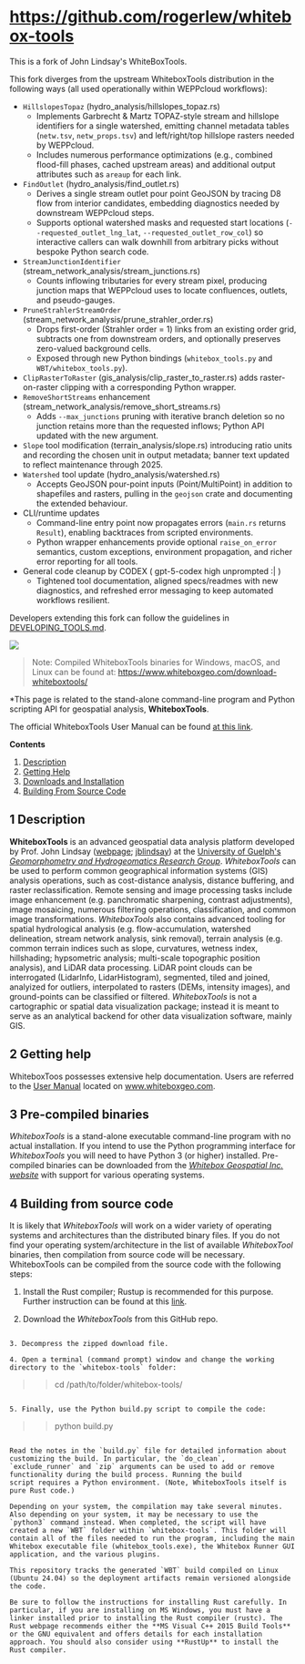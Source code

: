 # https://github.com/rogerlew/whitebox-tools

This is a fork of John Lindsay's WhiteBoxTools. 

This fork diverges from the upstream WhiteboxTools distribution in the following ways (all used operationally within WEPPcloud workflows):

- `HillslopesTopaz` (hydro_analysis/hillslopes_topaz.rs)
  - Implements Garbrecht & Martz TOPAZ-style stream and hillslope identifiers for a single watershed, emitting channel metadata tables (`netw.tsv`, `netw_props.tsv`) and left/right/top hillslope rasters needed by WEPPcloud.
  - Includes numerous performance optimizations (e.g., combined flood-fill phases, cached upstream areas) and additional output attributes such as `areaup` for each link.
- `FindOutlet` (hydro_analysis/find_outlet.rs)
  - Derives a single stream outlet pour point GeoJSON by tracing D8 flow from interior candidates, embedding diagnostics needed by downstream WEPPcloud steps.
  - Supports optional watershed masks and requested start locations (`--requested_outlet_lng_lat`, `--requested_outlet_row_col`) so interactive callers can walk downhill from arbitrary picks without bespoke Python search code.
- `StreamJunctionIdentifier` (stream_network_analysis/stream_junctions.rs)
  - Counts inflowing tributaries for every stream pixel, producing junction maps that WEPPcloud uses to locate confluences, outlets, and pseudo-gauges.
- `PruneStrahlerStreamOrder` (stream_network_analysis/prune_strahler_order.rs)
  - Drops first-order (Strahler order = 1) links from an existing order grid, subtracts one from downstream orders, and optionally preserves zero-valued background cells.
  - Exposed through new Python bindings (`whitebox_tools.py` and `WBT/whitebox_tools.py`).
- `ClipRasterToRaster` (gis_analysis/clip_raster_to_raster.rs) adds raster-on-raster clipping with a corresponding Python wrapper.
- `RemoveShortStreams` enhancement (stream_network_analysis/remove_short_streams.rs)
  - Adds `--max_junctions` pruning with iterative branch deletion so no junction retains more than the requested inflows; Python API updated with the new argument.
- `Slope` tool modification (terrain_analysis/slope.rs) introducing ratio units and recording the chosen unit in output metadata; banner text updated to reflect maintenance through 2025.
- `Watershed` tool update (hydro_analysis/watershed.rs)
  - Accepts GeoJSON pour-point inputs (Point/MultiPoint) in addition to shapefiles and rasters, pulling in the `geojson` crate and documenting the extended behaviour.
- CLI/runtime updates
  - Command-line entry point now propagates errors (`main.rs` returns `Result`), enabling backtraces from scripted environments.
  - Python wrapper enhancements provide optional `raise_on_error` semantics, custom exceptions, environment propagation, and richer error reporting for all tools.
- General code cleanup by CODEX ( gpt-5-codex high unprompted :| )
  - Tightened tool documentation, aligned specs/readmes with new diagnostics, and refreshed error messaging to keep automated workflows resilient.


Developers extending this fork can follow the guidelines in [DEVELOPING_TOOLS.md](DEVELOPING_TOOLS.md).



![](./img/WhiteboxToolsLogoBlue.png)


> Note: Compiled WhiteboxTools binaries for Windows, macOS, and Linux can be found at: https://www.whiteboxgeo.com/download-whiteboxtools/

*This page is related to the stand-alone command-line program and Python scripting API for geospatial analysis, **WhiteboxTools**.

The official WhiteboxTools User Manual can be found [at this link](https://whiteboxgeo.com/manual/wbt_book/preface.html).

**Contents**

1. [Description](#1-description)
2. [Getting Help](#2-getting-help)
3. [Downloads and Installation](#3-pre-compiled-binaries)
4. [Building From Source Code](#4-building-from-source-code)

## 1 Description

**WhiteboxTools** is an advanced geospatial data analysis platform developed by Prof. John Lindsay ([webpage](http://www.uoguelph.ca/~hydrogeo/index.html); [jblindsay](https://github.com/jblindsay)) at the [University of Guelph's](http://www.uoguelph.ca) [*Geomorphometry and Hydrogeomatics Research Group*](http://www.uoguelph.ca/~hydrogeo/index.html). *WhiteboxTools* can be used to perform common geographical information systems (GIS) analysis operations, such as cost-distance analysis, distance buffering, and raster reclassification. Remote sensing and image processing tasks include image enhancement (e.g. panchromatic sharpening, contrast adjustments), image mosaicing, numerous filtering operations, classification, and common image transformations. *WhiteboxTools* also contains advanced tooling for spatial hydrological analysis (e.g. flow-accumulation, watershed delineation, stream network analysis, sink removal), terrain analysis (e.g. common terrain indices such as slope, curvatures, wetness index, hillshading; hypsometric analysis; multi-scale topographic position analysis), and LiDAR data processing. LiDAR point clouds can be interrogated (LidarInfo, LidarHistogram), segmented, tiled and joined, analyized for outliers, interpolated to rasters (DEMs, intensity images), and ground-points can be classified or filtered. *WhiteboxTools* is not a cartographic or spatial data visualization package; instead it is meant to serve as an analytical backend for other data visualization software, mainly GIS.

## 2 Getting help

WhiteboxToos possesses extensive help documentation. Users are referred to the [User Manual](https://www.whiteboxgeo.com/manual/wbt_book/) located on www.whiteboxgeo.com.

## 3 Pre-compiled binaries

*WhiteboxTools* is a stand-alone executable command-line program with no actual installation. If you intend to use the Python programming interface for *WhiteboxTools* you will need to have Python 3 (or higher) installed. Pre-compiled binaries can be downloaded from the [*Whitebox Geospatial Inc. website*](https://www.whiteboxgeo.com/download-whiteboxtools/) with support for various operating systems.

## 4 Building from source code

It is likely that *WhiteboxTools* will work on a wider variety of operating systems and architectures than the distributed binary files. If you do not find your operating system/architecture in the list of available *WhiteboxTool* binaries, then compilation from source code will be necessary. WhiteboxTools can be compiled from the source code with the following steps:

1. Install the Rust compiler; Rustup is recommended for this purpose. Further instruction can be found at this [link](https://www.rust-lang.org/en-US/install.html).

2. Download the *WhiteboxTools* from this GitHub repo.
```

3. Decompress the zipped download file.

4. Open a terminal (command prompt) window and change the working directory to the `whitebox-tools` folder:

```
>> cd /path/to/folder/whitebox-tools/
```

5. Finally, use the Python build.py script to compile the code:

```
>> python build.py
```

Read the notes in the `build.py` file for detailed information about customizing the build. In particular, the `do_clean`,
`exclude_runner` and `zip` arguments can be used to add or remove functionality during the build process. Running the build
script requires a Python environment. (Note, WhiteboxTools itself is pure Rust code.)

Depending on your system, the compilation may take several minutes. Also depending on your system, it may be necessary to use the `python3` command instead. When completed, the script will have created a new `WBT` folder within `whitebox-tools`. This folder will contain all of the files needed to run the program, including the main Whitebox executable file (whitebox_tools.exe), the Whitebox Runner GUI application, and the various plugins.

This repository tracks the generated `WBT` build compiled on Linux (Ubuntu 24.04) so the deployment artifacts remain versioned alongside the code.

Be sure to follow the instructions for installing Rust carefully. In particular, if you are installing on MS Windows, you must have a linker installed prior to installing the Rust compiler (rustc). The Rust webpage recommends either the **MS Visual C++ 2015 Build Tools** or the GNU equivalent and offers details for each installation approach. You should also consider using **RustUp** to install the Rust compiler.
